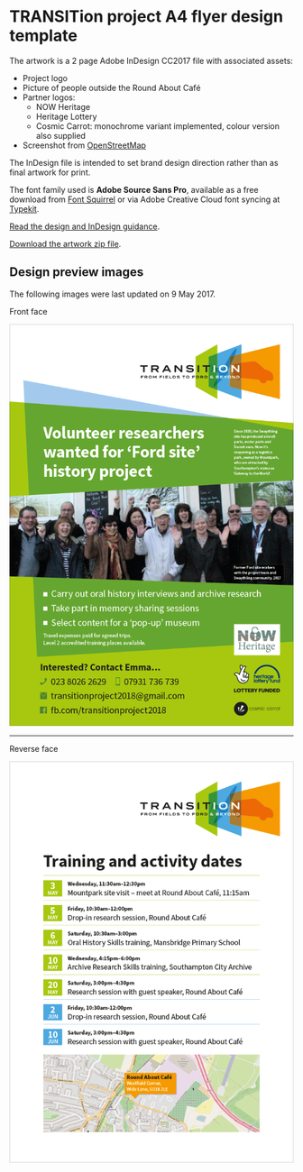 # TRANSITion project A4 flyer design template

The artwork is a 2 page Adobe InDesign CC2017 file with associated assets:

* Project logo
* Picture of people outside the Round About Café
* Partner logos: 
    * NOW Heritage
    * Heritage Lottery
    * Cosmic Carrot: monochrome variant implemented, colour version also supplied
* Screenshot from [OpenStreetMap](https://www.openstreetmap.org)

The InDesign file is intended to set brand design direction rather than as final artwork for print.

The font family used is **Adobe Source Sans Pro**, available as a free download from [Font Squirrel](https://www.fontsquirrel.com/fonts/source-sans-pro) or via Adobe Creative Cloud font syncing at [Typekit](https://typekit.com/fonts/source-sans).

[Read the design and InDesign guidance](https://gist.github.com/watershed/09817cfc93bf0307003f2677489c1734).

[Download the artwork zip file](https://github.com/watershed/transition-a4-flyer/archive/master.zip).

## Design preview images

The following images were last updated on 9 May 2017.

Front face

![TRANSITion flyer front face](https://github.com/watershed/transition-a4-flyer/blob/master/design-preview/transition_A4-flyer_front.png)

- - -

Reverse face

![TRANSITion flyer reverse face](https://github.com/watershed/transition-a4-flyer/blob/master/design-preview/transition_A4-flyer_back.png)